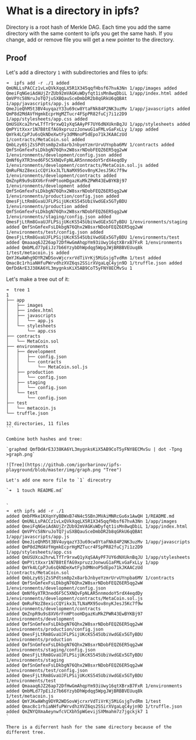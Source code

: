 # What is a directory in ipfs?

Directory is a root hash of Merkle DAG. Each time you add the same directory with the same content to ipfs you get the same hash. If you change, add or remove file you will get a new pointer to the directory.

## Proof

Let's add a directory `1` with subdirectories and files to ipfs:

`
➜  ipfs add -r ./1
added QmUNLLsPACCz1vLxQVkXqqLX5R1X345qqfHbsf67hvA3Nn 1/app/images
added QmeiFqNGeiAdAUjZrZUb92mVAGKuWDyfqt1isMn8wqDbiL 1/app/index.html
added QmVPYc58NruJoTQ7juSXBQauSceDmbDR2b8qGRkU6qQBAt 1/app/javascripts/app.js
added QmeJieQhM5t3BV4uyqazY33u69cw8YtaFNk84P2NK3uzMv 1/app/javascripts
added QmP8d2MdAVfHgmkEcprHgMZTucr4FSpPR82fuCj7i1z2D9 1/app/stylesheets/app.css
added QmUSUXca2hrwLTfTr9rxwQ1yXqSAAyPF7UY6dNXUknBqJU 1/app/stylesheets
added QmPYitXxxr1N7B8tEfAG9xpruzzJonwuG1aFMLvGaFxLLy 1/app
added QmYk4LCpPJu6sQkNDeXwtFy3dMNnoP5dEpo71kJKAACzUd 1/contracts/MetaCoin.sol
added QmbLzy6SjZsSPdtsm8p2x8arbJnbyeYzmrUrvUYnpba6MV 1/contracts
added QmfSnGmfexFsLDkbgN76Qhx2W8sxrNDobFEQZ6ER5qg2wW 1/environments/development/config.json
added QmNf6yXTR3ned6F5C5XNQvFpNLAR5nnmodoY5rdX4eqdDy 1/environments/development/contracts/MetaCoin.sol.js
added QmRuFNzZ8exicCQYikx3LTLNaMX95ov8nyKJesJ5Kc7f9w 1/environments/development/contracts
added QmZnpR9u9s8XV6rFnHPtooHDgazKuMkZPWR43EwBYKBj97 1/environments/development
added QmfSnGmfexFsLDkbgN76Qhx2W8sxrNDobFEQZ6ER5qg2wW 1/environments/production/config.json
added QmesFjLtRm8GvaUJFLPSijUKcKS545UbiVwdGEx5GTyBDU 1/environments/production
added QmfSnGmfexFsLDkbgN76Qhx2W8sxrNDobFEQZ6ER5qg2wW 1/environments/staging/config.json
added QmesFjLtRm8GvaUJFLPSijUKcKS545UbiVwdGEx5GTyBDU 1/environments/staging
added QmfSnGmfexFsLDkbgN76Qhx2W8sxrNDobFEQZ6ER5qg2wW 1/environments/test/config.json
added QmesFjLtRm8GvaUJFLPSijUKcKS545UbiVwdGEx5GTyBDU 1/environments/test
added Qmaaaq6JZ26ap72DfHwGmAhqpYm93iUwy16qtXBrxB7FxR 1/environments
added QmbMLd77pEiJz7b66YzybDhWpdqg5WpgJWjBRBBVEUuq8k 1/test/metacoin.js
added QmYJKwAWhg9DYR2WDSovWjcrxrVdTiVrKj5MiGsjgTvdRm 1/test
added Qmac8c1rhiaNHfuPWrvdhzXVZ6qs2SSirXVgaLqC4yjn9D 1/truffle.json
added QmfDdArE3J38KA6YL3mygnksKiX5AB9CoT5yFNY8ECMvSu 1
`

Let's make a tree out of it:

````
➜  tree 1
1
├── app
│   ├── images
│   ├── index.html
│   ├── javascripts
│   │   └── app.js
│   └── stylesheets
│       └── app.css
├── contracts
│   └── MetaCoin.sol
├── environments
│   ├── development
│   │   ├── config.json
│   │   └── contracts
│   │       └── MetaCoin.sol.js
│   ├── production
│   │   └── config.json
│   ├── staging
│   │   └── config.json
│   └── test
│       └── config.json
├── test
│   └── metacoin.js
└── truffle.json

12 directories, 11 files
```

Combine both hashes and tree:

`graphmd QmfDdArE3J38KA6YL3mygnksKiX5AB9CoT5yFNY8ECMvSu | dot -Tpng >graph.png`

![Tree](https://github.com/igorbarinov/ipfs-playground/blob/master/img/graph.png "Tree")

Let's add one more file to `1` direcotry

`➜  1 touch README.md`


`
➜  eth ipfs add -r ./1
added QmbFMke1KXqnYyBBWxB74N4c5SBnJMVAiMNRcGu6x1AwQH 1/README.md
added QmUNLLsPACCz1vLxQVkXqqLX5R1X345qqfHbsf67hvA3Nn 1/app/images
added QmeiFqNGeiAdAUjZrZUb92mVAGKuWDyfqt1isMn8wqDbiL 1/app/index.html
added QmVPYc58NruJoTQ7juSXBQauSceDmbDR2b8qGRkU6qQBAt 1/app/javascripts/app.js
added QmeJieQhM5t3BV4uyqazY33u69cw8YtaFNk84P2NK3uzMv 1/app/javascripts
added QmP8d2MdAVfHgmkEcprHgMZTucr4FSpPR82fuCj7i1z2D9 1/app/stylesheets/app.css
added QmUSUXca2hrwLTfTr9rxwQ1yXqSAAyPF7UY6dNXUknBqJU 1/app/stylesheets
added QmPYitXxxr1N7B8tEfAG9xpruzzJonwuG1aFMLvGaFxLLy 1/app
added QmYk4LCpPJu6sQkNDeXwtFy3dMNnoP5dEpo71kJKAACzUd 1/contracts/MetaCoin.sol
added QmbLzy6SjZsSPdtsm8p2x8arbJnbyeYzmrUrvUYnpba6MV 1/contracts
added QmfSnGmfexFsLDkbgN76Qhx2W8sxrNDobFEQZ6ER5qg2wW 1/environments/development/config.json
added QmNf6yXTR3ned6F5C5XNQvFpNLAR5nnmodoY5rdX4eqdDy 1/environments/development/contracts/MetaCoin.sol.js
added QmRuFNzZ8exicCQYikx3LTLNaMX95ov8nyKJesJ5Kc7f9w 1/environments/development/contracts
added QmZnpR9u9s8XV6rFnHPtooHDgazKuMkZPWR43EwBYKBj97 1/environments/development
added QmfSnGmfexFsLDkbgN76Qhx2W8sxrNDobFEQZ6ER5qg2wW 1/environments/production/config.json
added QmesFjLtRm8GvaUJFLPSijUKcKS545UbiVwdGEx5GTyBDU 1/environments/production
added QmfSnGmfexFsLDkbgN76Qhx2W8sxrNDobFEQZ6ER5qg2wW 1/environments/staging/config.json
added QmesFjLtRm8GvaUJFLPSijUKcKS545UbiVwdGEx5GTyBDU 1/environments/staging
added QmfSnGmfexFsLDkbgN76Qhx2W8sxrNDobFEQZ6ER5qg2wW 1/environments/test/config.json
added QmesFjLtRm8GvaUJFLPSijUKcKS545UbiVwdGEx5GTyBDU 1/environments/test
added Qmaaaq6JZ26ap72DfHwGmAhqpYm93iUwy16qtXBrxB7FxR 1/environments
added QmbMLd77pEiJz7b66YzybDhWpdqg5WpgJWjBRBBVEUuq8k 1/test/metacoin.js
added QmYJKwAWhg9DYR2WDSovWjcrxrVdTiVrKj5MiGsjgTvdRm 1/test
added Qmac8c1rhiaNHfuPWrvdhzXVZ6qs2SSirXVgaLqC4yjn9D 1/truffle.json
added QmZNYQXmaAeynwfcVCXbh5pWGevijSXMmahm7z7jgckjk7 1
`

There is a diferrent hash for the same directory because of the different tree.

